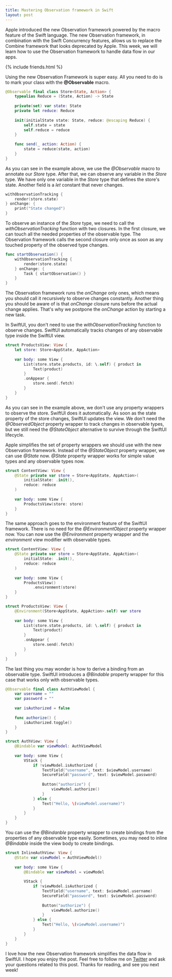 ```yaml
---
title: Mastering Observation framework in Swift
layout: post
---
```


Apple introduced the new Observation framework powered by the macro feature of the Swift language. The new Observation framework, in combination with the Swift Concurrency features, allows us to replace the Combine framework that looks deprecated by Apple. This week, we will learn how to use the Observation framework to handle data flow in our apps.

{% include friends.html %}

Using the new Observation Framework is super easy. All you need to do is to mark your class with the **@Observable** macro.

```swift
@Observable final class Store<State, Action> {
    typealias Reduce = (State, Action) -> State
    
    private(set) var state: State
    private let reduce: Reduce
    
    init(initialState state: State, reduce: @escaping Reduce) {
        self.state = state
        self.reduce = reduce
    }
    
    func send(_ action: Action) {
        state = reduce(state, action)
    }
}
```

As you can see in the example above, we use the *@Observable* macro to annotate our *Store* type. After that, we can observe any variable in the *Store* type. We have only one variable in the *Store* type that defines the store's state. Another field is a *let* constant that never changes.

```swift
withObservationTracking {
    render(store.state)
} onChange: {
    print("State changed")
}
```

To observe an instance of the *Store* type, we need to call the *withObservationTracking* function with two closures. In the first closure, we can touch all the needed properties of the observable type. The Observation framework calls the second closure only once as soon as any touched property of the observed type changes.

```swift
func startObservation() {
    withObservationTracking {
        render(store.state)
    } onChange: {
        Task { startObservation() }
    }
}
```

The Observation framework runs the *onChange* only ones, which means you should call it recursively to observe changes constantly. Another thing you should be aware of is that *onChange* closure runs before the actual change applies. That's why we postpone the *onChange* action by starting a new task.

In SwiftUI, you don't need to use the *withObservationTracking* function to observe changes. SwiftUI automatically tracks changes of any observable type inside the SwiftUI view.

```swift
struct ProductsView: View {
    let store: Store<AppState, AppAction>
    
    var body: some View {
        List(store.state.products, id: \.self) { product in
            Text(product)
        }
        .onAppear {
            store.send(.fetch)
        }
    }
}
```

As you can see in the example above, we don't use any property wrappers to observe the store. SwiftUI does it automatically. As soon as the state property of the store changes, SwiftUI updates the view. We don't need the *@ObservedObject* property wrapper to track changes in observable types, but we still need the *@StateObject* alternative to survive through the SwiftUI lifecycle.

Apple simplifies the set of property wrappers we should use with the new Observation framework. Instead of the *@StateObject* property wrapper, we can use *@State* now. *@State* property wrapper works for simple value types and any observable types now.

```swift
struct ContentView: View {
    @State private var store = Store<AppState, AppAction>(
        initialState: .init(),
        reduce: reduce
    )
    
    var body: some View {
        ProductsView(store: store)
    }
}
```

The same approach goes to the environment feature of the SwiftUI framework. There is no need for the *@EnvironmentObject* property wrapper now. You can now use the *@Environment* property wrapper and the *environment* view modifier with observable types.

```swift
struct ContentView: View {
    @State private var store = Store<AppState, AppAction>(
        initialState: .init(),
        reduce: reduce
    )
    
    var body: some View {
        ProductsView()
            .environment(store)
    }
}

struct ProductsView: View {
    @Environment(Store<AppState, AppAction>.self) var store
    
    var body: some View {
        List(store.state.products, id: \.self) { product in
            Text(product)
        }
        .onAppear {
            store.send(.fetch)
        }
    }
}
```

The last thing you may wonder is how to derive a binding from an observable type. SwiftUI introduces a *@Bindable* property wrapper for this case that works only with observable types.

```swift
@Observable final class AuthViewModel {
    var username = ""
    var password = ""
    
    var isAuthorized = false
    
    func authorize() {
        isAuthorized.toggle()
    }
}

struct AuthView: View {
    @Bindable var viewModel: AuthViewModel
    
    var body: some View {
        VStack {
            if !viewModel.isAuthorized {
                TextField("username", text: $viewModel.username)
                SecureField("password", text: $viewModel.password)
                
                Button("authorize") {
                    viewModel.authorize()
                }
            } else {
                Text("Hello, \(viewModel.username)")
            }
        }
    }
}
```

You can use the *@Bindanble* property wrapper to create bindings from the properties of any observable type easily. Sometimes, you may need to inline *@Bindable* inside the view body to create bindings.

```swift
struct InlineAuthView: View {
    @State var viewModel = AuthViewModel()
    
    var body: some View {
        @Bindable var viewModel = viewModel
        
        VStack {
            if !viewModel.isAuthorized {
                TextField("username", text: $viewModel.username)
                SecureField("password", text: $viewModel.password)
                
                Button("authorize") {
                    viewModel.authorize()
                }
            } else {
                Text("Hello, \(viewModel.username)")
            }
        }
    }
}
```

I love how the new Observation framework simplifies the data flow in SwiftUI. I hope you enjoy the post. Feel free to follow me on [Twitter](https://twitter.com/mecid) and ask your questions related to this post. Thanks for reading, and see you next week!
